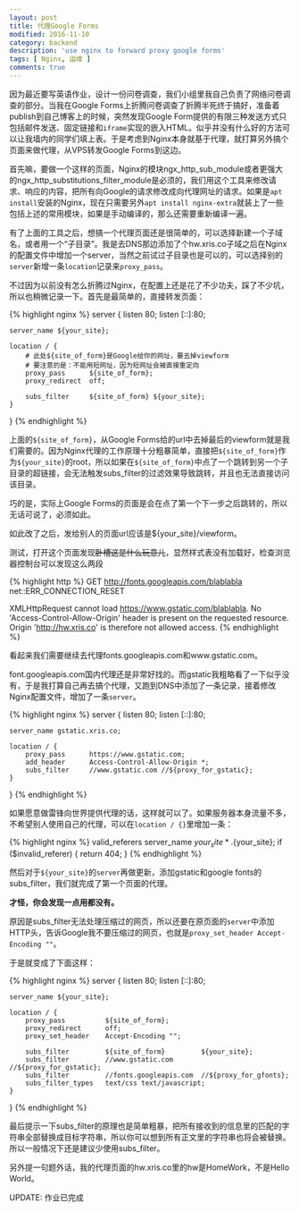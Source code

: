```yaml
---
layout: post
title: 代理Google Forms
modified: 2016-11-10
category: backend
description: 'use nginx to forward proxy google forms'
tags: [ Nginx, 运维 ]
comments: true
---
```


因为最近要写英语作业，设计一份问卷调查，我们小组里我自己负责了网络问卷调查的部分。当我在Google Forms上折腾问卷调查了折腾半死终于搞好，准备着publish到自己博客上的时候，突然发现Google Form提供的有限三种发送方式只包括邮件发送、固定链接和`iframe`实现的嵌入HTML。似乎并没有什么好的方法可以让我墙内的同学们填上表。于是考虑到Nginx本身就基于代理，就打算另外搞个页面来做代理，从VPS转发Google Forms到这边。

<!-- more -->

首先嘛，要做一个这样的页面，Nginx的模块ngx_http_sub_module或者更强大的ngx_http_substitutions_filter_module是必须的，我们用这个工具来修改请求、响应的内容，把所有向Google的请求修改成向代理网址的请求。如果是`apt install`安装的Nginx，现在只需要另外`apt install nginx-extra`就装上了一些包括上述的常用模块，如果是手动编译的，那么还需要重新编译一遍。

有了上面的工具之后，想搞一个代理页面还是很简单的，可以选择新建一个子域名，或者用一个“子目录”。我是去DNS那边添加了个hw.xris.co子域之后在Nginx的配置文件中增加一个server，当然之前试过子目录也是可以的，可以选择别的`server`新增一条`location`记录来`proxy_pass`。

不过因为以前没有怎么折腾过Nginx，在配置上还是花了不少功夫，踩了不少坑，所以也稍微记录一下。首先是最简单的，直接转发页面：

{% highlight nginx %}
server {
    listen 80;
    listen [::]:80;

    server_name ${your_site};

    location / {
        # 此处${site_of_form}是Google给你的网址，要去掉viewform
        # 要注意的是：不能用短网址，因为短网址会被直接重定向
        proxy_pass      ${site_of_form};
        proxy_redirect  off;

        subs_filter     ${site_of_form} ${your_site};
    }
}
{% endhighlight %}

上面的`${site_of_form}`，从Google Forms给的url中去掉最后的viewform就是我们需要的。因为Nginx代理的工作原理十分粗暴简单，直接把`${site_of_form}`作为`${your_site}`的root，所以如果在`${site_of_form}`中点了一个跳转到另一个子目录的超链接，会无法触发subs_filter的过滤效果导致跳转，并且也无法直接访问该目录。

巧的是，实际上Google Forms的页面是会在点了第一个下一步之后跳转的，所以无话可说了，必须如此。

如此改了之后，发给别人的页面url应该是${your_site}/viewform。

测试，打开这个页面发现~~卧槽这是什么玩意儿~~，显然样式表没有加载好，检查浏览器控制台可以发现这么两段

{% highlight http %}
GET http://fonts.googleapis.com/blablabla net::ERR_CONNECTION_RESET

XMLHttpRequest cannot load https://www.gstatic.com/blablabla.
No 'Access-Control-Allow-Origin' header is present on the requested resource.
Origin 'http://hw.xris.co' is therefore not allowed access.
{% endhighlight %}

看起来我们需要继续去代理fonts.googleapis.com和www.gstatic.com。

font.googleapis.com国内代理还是非常好找的。而gstatic我粗略看了一下似乎没有，于是我打算自己再去搞个代理，又跑到DNS中添加了一条记录，接着修改Nginx配置文件，增加了一条`server`。

{% highlight nginx %}
server {
    listen 80;
    listen [::]:80;

    server_name gstatic.xris.co;

    location / {
        proxy_pass      https://www.gstatic.com;
        add_header      Access-Control-Allow-Origin *;
        subs_filter     //www.gstatic.com //${proxy_for_gstatic};
    }
}
{% endhighlight %}

如果愿意做雷锋向世界提供代理的话，这样就可以了。如果服务器本身流量不多，不希望别人使用自己的代理，可以在`location / {}`里增加一条：

{% highlight nginx %}
valid_referers server_name ${your_site} *.${your_site};
if ($invalid_referer) { return 404; }
{% endhighlight %}

然后对于`${your_site}`的`server`再做更新，添加gstatic和google fonts的subs_filter，我们就完成了第一个页面的代理。

**才怪，你会发现一点用都没有。**

原因是subs_filter无法处理压缩过的网页，所以还要在原页面的`server`中添加HTTP头，告诉Google我不要压缩过的网页，也就是`proxy_set_header Accept-Encoding ""`。

于是就变成了下面这样：

{% highlight nginx %}
server {
    listen 80;
    listen [::]:80;

    server_name ${your_site};

    location / {
        proxy_pass          ${site_of_form};
        proxy_redirect      off;
        proxy_set_header    Accept-Encoding "";

        subs_filter         ${site_of_form}         ${your_site};
        subs_filter         //www.gstatic.com       //${proxy_for_gstatic};
        subs_filter         //fonts.googleapis.com  //${proxy_for_gfonts};
        subs_filter_types   text/css text/javascript;
    }
}
{% endhighlight %}

最后提示一下subs_filter的原理也是简单粗暴，把所有接收到的信息里的匹配的字符串全部替换成目标字符串，所以你可以想到所有正文里的字符串也将会被替换。所以一般情况下还是建议少使用subs_filter。

另外提一句题外话，我的代理页面的hw.xris.co里的hw是HomeWork，不是Hello World。

UPDATE: 作业已完成
